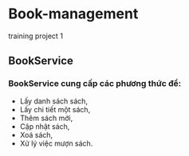 # Book-management
 training project 1

## BookService
### BookService cung cấp các phương thức để:
* Lấy danh sách sách,
* Lấy chi tiết một sách,
* Thêm sách mới,
* Cập nhật sách,
* Xoá sách,
* Xử lý việc mượn sách.
